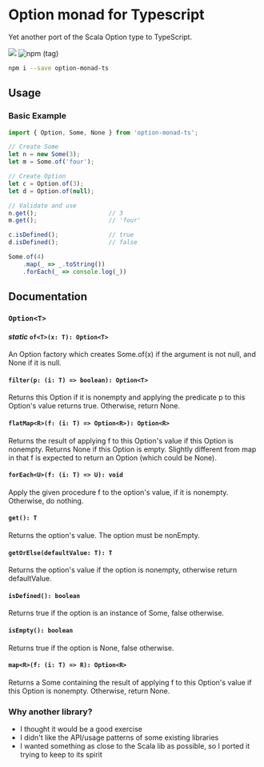 # Option monad for Typescript
Yet another port of the Scala Option type to TypeScript.

![](https://github.com/sdedovic/option-ts/workflows/Node.js%20Package/badge.svg)
![npm (tag)](https://img.shields.io/npm/v/option-monad-ts/latest)

```bash
npm i --save option-monad-ts
```

## Usage
### Basic Example

```typescript
import { Option, Some, None } from 'option-monad-ts';

// Create Some 
let n = new Some(3);
let m = Some.of('four');

// Create Option
let c = Option.of(3);
let d = Option.of(null);

// Validate and use
n.get();                    // 3
m.get();                    // 'four'

c.isDefined();              // true
d.isDefined();              // false

Some.of(4)
    .map(_ => _.toString())
    .forEach(_ => console.log(_))
```

## Documentation
### `Option<T>`
#### *static* `of<T>(x: T): Option<T>`
An Option factory which creates Some.of(x) if the argument is not null, and None if it is null.
#### `filter(p: (i: T) => boolean): Option<T>`
Returns this Option if it is nonempty and applying the predicate p to this Option's value returns true. Otherwise, return None.
#### `flatMap<R>(f: (i: T) => Option<R>): Option<R>`
Returns the result of applying f to this Option's value if this Option is nonempty. Returns None if this Option is empty. Slightly different from map in that f is expected to return an Option (which could be None).
#### `forEach<U>(f: (i: T) => U): void`
Apply the given procedure f to the option's value, if it is nonempty. Otherwise, do nothing.
#### `get(): T`
Returns the option's value. The option must be nonEmpty.
#### `getOrElse(defaultValue: T): T`
Returns the option's value if the option is nonempty, otherwise return defaultValue.
#### `isDefined(): boolean`
Returns true if the option is an instance of Some, false otherwise.
#### `isEmpty(): boolean`
Returns true if the option is None, false otherwise.
#### `map<R>(f: (i: T) => R): Option<R>`
Returns a Some containing the result of applying f to this Option's value if this Option is nonempty. Otherwise, return None.

### Why another library?
- I thought it would be a good exercise
- I didn't like the API/usage patterns of some existing libraries
- I wanted something as close to the Scala lib as possible, so I ported it trying to keep to its spirit
